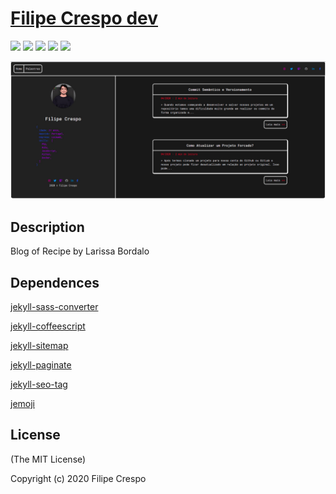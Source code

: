 # [Filipe Crespo dev](https://filipecrespo.dev)

![](https://img.shields.io/badge/JEKYLL-4.1.1-0d7ebe)
![](https://img.shields.io/badge/RUBY-2.6-CC342D)
![](https://img.shields.io/badge/HTML-5-F57E00)
![](https://img.shields.io/badge/SASS-1.2-1640FA)
![](https://img.shields.io/badge/BOOTSTRAP-5-6104D4)

![](home-blog.png)

## Description

Blog of Recipe by Larissa Bordalo

## Dependences

[jekyll-sass-converter](https://github.com/jekyll/jekyll-sass-converter)

[jekyll-coffeescript](https://github.com/jekyll/jekyll-coffeescript)

[jekyll-sitemap](https://github.com/jekyll/jekyll-sitemap)

[jekyll-paginate](https://github.com/jekyll/jekyll-paginate)

[jekyll-seo-tag](https://github.com/jekyll/jekyll-seo-tag)

[jemoji](https://github.com/jekyll/jemoji)

## License

(The MIT License)

Copyright (c) 2020 Filipe Crespo
